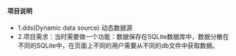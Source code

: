 #### 项目说明
+ 1.dds(Dynamic data source) 动态数据源
+ 2.项目需求：当时需要做一个功能：数据保存在SQLite数据库中，数据分散在不同的SQLite中，在页面上不同的用户需要从不同的db文件中获取数据。